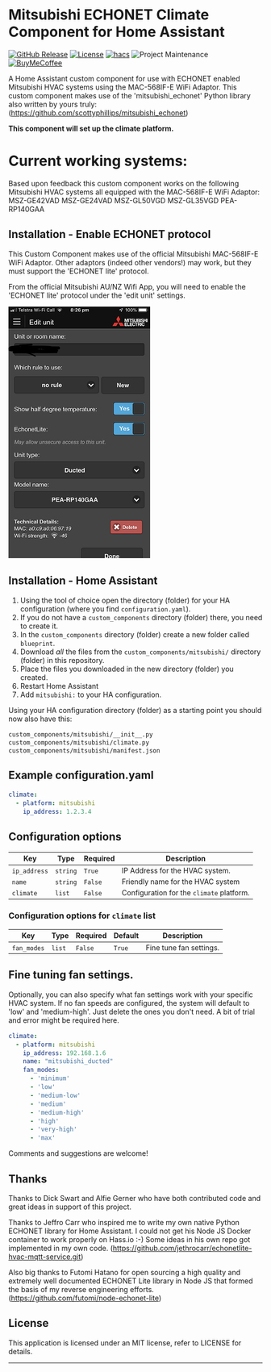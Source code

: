 # Mitsubishi ECHONET Climate Component for Home Assistant

[![GitHub Release][releases-shield]][releases]
[![License][license-shield]](LICENSE)
[![hacs][hacsbadge]][hacs]
![Project Maintenance][maintenance-shield]
[![BuyMeCoffee][buymecoffeebadge]][buymecoffee]


A Home Assistant custom component for use with ECHONET enabled Mitsubishi
HVAC systems using the MAC-568IF-E WiFi Adaptor.
This custom component makes use of the 'mitsubishi_echonet'
Python library also written by yours truly:
(https://github.com/scottyphillips/mitsubishi_echonet)

**This component will set up the climate platform.**

# Current working systems:
Based upon feedback this custom component works on the following Mitsubishi
HVAC systems all equipped with the MAC-568IF-E WiFi Adaptor:
MSZ-GE42VAD
MSZ-GE24VAD
MSZ-GL50VGD
MSZ-GL35VGD
PEA-RP140GAA

## Installation - Enable ECHONET protocol
This Custom Component makes use of the official Mitsubishi MAC-568IF-E WiFi
Adaptor. Other adaptors (indeed other vendors!) may work, but they
must support the 'ECHONET lite' protocol.

From the official Mitsubishi AU/NZ Wifi App, you will need to enable
the 'ECHONET lite' protocol under the 'edit unit' settings.

![echonet][echonetimg]

## Installation - Home Assistant
1. Using the tool of choice open the directory (folder) for your HA configuration (where you find `configuration.yaml`).
2. If you do not have a `custom_components` directory (folder) there, you need to create it.
3. In the `custom_components` directory (folder) create a new folder called `blueprint`.
4. Download _all_ the files from the `custom_components/mitsubishi/` directory (folder) in this repository.
5. Place the files you downloaded in the new directory (folder) you created.
6. Restart Home Assistant
7. Add `mitsubishi:` to your HA configuration.

Using your HA configuration directory (folder) as a starting point you should now also have this:

```text
custom_components/mitsubishi/__init__.py
custom_components/mitsubishi/climate.py
custom_components/mitsubishi/manifest.json
```

## Example configuration.yaml
```yaml
climate:
  - platform: mitsubishi
    ip_address: 1.2.3.4
```

## Configuration options

Key | Type | Required | Description
-- | -- | -- | --
`ip_address` | `string` | `True` | IP Address for the HVAC system.
`name` | `string` | `False` | Friendly name for the HVAC system
`climate` | `list` | `False` | Configuration for the `climate` platform.

### Configuration options for `climate` list

Key | Type | Required | Default | Description
-- | -- | -- | -- | --
`fan_modes` | `list` | `False` | `True` | Fine tune fan settings.

## Fine tuning fan settings.
Optionally, you can also specify what fan settings work with your specific
HVAC system. If no fan speeds are configured, the system will default to 'low'
and 'medium-high'. Just delete the ones you don't need.
A bit of trial and error might be required here.

```yaml
climate:
  - platform: mitsubishi
    ip_address: 192.168.1.6
    name: "mitsubishi_ducted"
    fan_modes:
      - 'minimum'
      - 'low'
      - 'medium-low'
      - 'medium'
      - 'medium-high'
      - 'high'
      - 'very-high'
      - 'max'
```
Comments and suggestions are welcome!

## Thanks
Thanks to Dick Swart and Alfie Gerner who have both contributed code and great
ideas in support of this project.

Thanks to Jeffro Carr who inspired me to write my own native Python ECHONET
library for Home Assistant. I could not get his Node JS Docker container
to work properly on Hass.io :-)
Some ideas in his own repo got implemented in my own code.
(https://github.com/jethrocarr/echonetlite-hvac-mqtt-service.git)

Also big thanks to Futomi Hatano for open sourcing a high quality and
extremely well documented ECHONET Lite library in Node JS that formed
the basis of my reverse engineering efforts.
(https://github.com/futomi/node-echonet-lite)


## License

This application is licensed under an MIT license, refer to LICENSE for details.

***
[mitsubishi_hass]: https://github.com/scottyphillips/mitsubishi_hass
[hacs]: https://github.com/custom-components/hacs
[hacsbadge]: https://img.shields.io/badge/HACS-Custom-orange.svg?style=for-the-badge
[releases-shield]: https://img.shields.io/github/release/scottyphillips/mitsubishi_hass.svg?style=for-the-badge
[releases]: https://github.com/scottyphillips/mitsubishi_hass/releases
[license-shield]:https://img.shields.io/github/license/scottyphillips/mitsubishi_hass?style=for-the-badge
[buymecoffee]: https://www.buymeacoffee.com/RgKWqyt?style=for-the-badge
[buymecoffeebadge]: https://img.shields.io/badge/buy%20me%20a%20coffee-donate-yellow.svg?style=for-the-badge
[maintenance-shield]: https://img.shields.io/badge/Maintainer-Scott%20Phillips-blue?style=for-the-badge
[echonetimg]: ECHONET.jpeg
